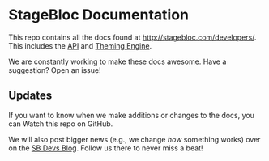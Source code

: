# StageBloc Documentation

This repo contains all the docs found at http://stagebloc.com/developers/. This includes the [API](https://github.com/stagebloc/docs/blob/master/api.md) and [Theming Engine](https://github.com/stagebloc/docs/blob/master/theming.md).

We are constantly working to make these docs awesome. Have a suggestion? Open an issue!

## Updates

If you want to know when we make additions or changes to the docs, you can Watch this repo on GitHub\.

We will also post bigger news (e.g., we change *how* something works) over on the [SB Devs Blog](http://stagebloc.com/sbdevs). Follow us there to never miss a beat!